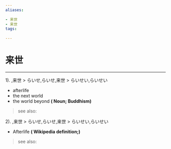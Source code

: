 ```yaml
---
aliases:
    
- 来世
- 来世
tags:
    
---
```


# 来世
---
1).
,来世 > らいせ,らいせ,来世 > らいせい,らいせい

- afterlife
- the next world
- the world beyond
**( Noun; Buddhism)**
> see also: 
            
2).
,来世 > らいせ,らいせ,来世 > らいせい,らいせい

- Afterlife
**( Wikipedia definition;)**
> see also: 
            